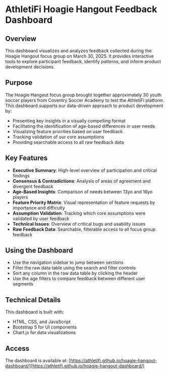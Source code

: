 # AthletiFi Hoagie Hangout Feedback Dashboard

## Overview

This dashboard visualizes and analyzes feedback collected during the Hoagie Hangout focus group on March 30, 2025. It provides interactive tools to explore participant feedback, identify patterns, and inform product development decisions.

## Purpose

The Hoagie Hangout focus group brought together approximately 30 youth soccer players from Coventry Soccer Academy to test the AthletiFi platform. This dashboard supports our data-driven approach to product development by:

- Presenting key insights in a visually compelling format
- Facilitating the identification of age-based differences in user needs
- Visualizing feature priorities based on user feedback
- Tracking validation of our core assumptions
- Providing searchable access to all raw feedback data

## Key Features

- **Executive Summary**: High-level overview of participation and critical findings
- **Consensus & Contradictions**: Analysis of areas of agreement and divergent feedback
- **Age-Based Insights**: Comparison of needs between 13yo and 16yo players
- **Feature Priority Matrix**: Visual representation of feature requests by importance and difficulty
- **Assumption Validation**: Tracking which core assumptions were validated by user feedback
- **Technical Issues**: Overview of critical bugs and usability issues
- **Raw Feedback Data**: Searchable, filterable access to all focus group feedback

## Using the Dashboard

- Use the navigation sidebar to jump between sections
- Filter the raw data table using the search and filter controls
- Sort any column in the raw data table by clicking the header
- Use the age filters to compare feedback between different user segments

## Technical Details

This dashboard is built with:
- HTML, CSS, and JavaScript
- Bootstrap 5 for UI components
- Chart.js for data visualizations

## Access

The dashboard is available at: [https://athletifi.github.io/hoagie-hangout-dashboard/](https://athletifi.github.io/hoagie-hangout-dashboard/)
